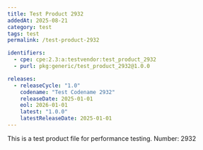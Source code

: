 ```yaml
---
title: Test Product 2932
addedAt: 2025-08-21
category: test
tags: test
permalink: /test-product-2932

identifiers:
  - cpe: cpe:2.3:a:testvendor:test_product_2932
  - purl: pkg:generic/test_product_2932@1.0.0

releases:
  - releaseCycle: "1.0"
    codename: "Test Codename 2932"
    releaseDate: 2025-01-01
    eol: 2026-01-01
    latest: "1.0.0"
    latestReleaseDate: 2025-01-01
---
```


This is a test product file for performance testing. Number: 2932
